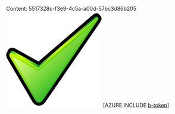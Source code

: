 Content: 5517328c-f3e9-4c5a-a00d-57bc3d86b205![image](bc0c0f41-be9c-4991-ab64-b16f33d2f2b9.png)
[AZURE.INCLUDE [b-token](2d4c9023-ee28-4d2e-b2c6-e0ec505366d4.md)]

